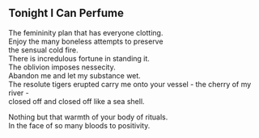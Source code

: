 Tonight I Can Perfume
---------------------
The femininity plan that has everyone clotting.  
Enjoy the many boneless attempts to preserve  
the sensual cold fire.  
There is incredulous fortune in standing it.  
The oblivion imposes nessecity.  
Abandon me and let my substance wet.  
The resolute tigers erupted carry me onto your vessel - the cherry of my river -  
closed off and closed off like a sea shell.  
  
Nothing but that warmth of your body of rituals.  
In the face of so many bloods to positivity.  
